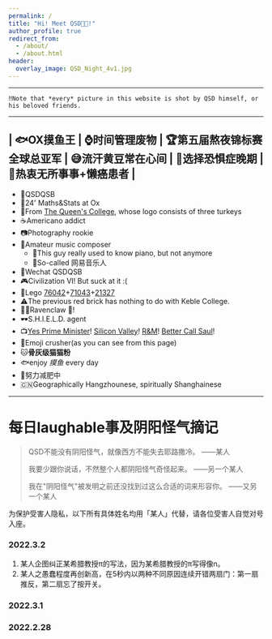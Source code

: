 ```yaml
---
permalink: /
title: "Hi! Meet QSD😵‍💫!"
author_profile: true
redirect_from: 
  - /about/
  - /about.html
header:
  overlay_image: QSD_Night_4v1.jpg
---
```


----------

```
‼️Note that *every* picture in this website is shot by QSD himself, or his beloved friends.
```

----------

| 🐟OX摸鱼王 | ⌚️时间管理废物 | 🏆第五届熬夜锦标赛全球总亚军 | 😅流汗黄豆常在心间 | 🚦选择恐惧症晚期 | 🤤热衷无所事事+懒癌患者 |
------

- 🤖QSDQSB
- 🔬24' Maths&Stats at Ox
- 🦃From [The Queen's College](https://www.queens.ox.ac.uk), whose logo consists of three turkeys
- ☕️Americano addict
- 📷Photography rookie
- 🎸Amateur music composer
  - 🎹This guy really used to know piano, but not anymore
  - 🎻So-called 网易音乐人
- 📱Wechat QSDQSB
- 🎮Civilization VI! But suck at it :(
- 🧱Lego [76042](https://www.lego.com/en-gb/product/the-shield-helicarrier-76042)+[71043](https://www.lego.com/en-gb/product/hogwarts-castle-71043)+[21327](https://www.lego.com/en-gb/product/typewriter-21327)
- ⚠️The previous red brick has nothing to do with Keble College.
- 🧙‍♂️Ravenclaw 🦅!
- 🕶S.H.I.E.L.D. agent
- 📺[Yes Prime Minister](https://www.imdb.com/title/tt0086831/)! [Silicon Valley](https://www.imdb.com/title/tt2575988/)! [R&M](https://www.imdb.com/title/tt2861424/)! [Better Call Saul](https://www.imdb.com/title/tt3032476/)!
- 👾Emoji crusher(as you can see from this page)
- 🐱**骨灰级猫猫粉**
- 🐟enjoy *摸鱼* every day
- 🏃努力减肥中
- 🇨🇳Geographically Hangzhounese, spiritually Shanghainese


----------



# 每日laughable事及阴阳怪气摘记

> QSD不能没有阴阳怪气，就像西方不能失去耶路撒冷。         ——某人
>
> 我要少跟你说话，不然整个人都阴阳怪气奇怪起来。          ——另一个某人
>
> 我在"阴阳怪气"被发明之前还没找到过这么合适的词来形容你。  ——又另一个某人  

为保护受害人隐私，以下所有具体姓名均用「某人」代替，请各位受害人自觉对号入座。

### 2022.3.2


1. 某人企图纠正某希腊教授π的写法，因为某希腊教授的π写得像n。
2. 某人之愚蠢程度再创新高，在5秒内以两种不同原因连续开错两扇门：第一扇推反，第二扇忘了按开关。


### 2022.3.1


### 2022.2.28



